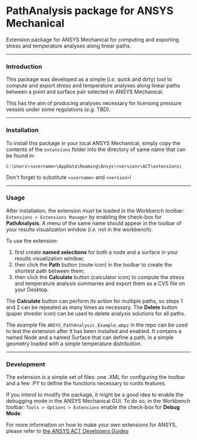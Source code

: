 # **PathAnalysis** package for ANSYS Mechanical
Extension package for ANSYS Mechanical for computing and exporting stress and temperature analyses along linear paths.

***
### Introduction
This package was developed as a simple (_i.e._ quick and dirty) tool to compute and export stress and temperature analyses along linear paths between a point and surface pair selected in ANSYS Mechanical.

This has the aim of producing analyses necessary for licensing pressure vessels under some regulations (_e.g._ TBD).

***
### Installation
To install this package in your local ANSYS Mechanical, simply copy the contents of the `extensions` folder into the directory of same name that can be found in:
```
C:\Users\<username>\AppData\Roaming\Ansys\<version>\ACT\extensions\
```
Don't forget to substitute `<username>` and `<version>`!

***
### Usage
After installation, the extension must be loaded in the Workbench toolbar:
`Extensions > Extensions Manager`
by enabling the check-box for **PathAnalysis**. A menu of the same name should appear in the toolbar of your results visualization window (_i.e._ not in the workbench).

To use the extension:
1. first create **named selections** for both a node and a surface in your results visualization window;
2. then click the **Path** button (route icon) in the toolbar to create the shortest path between them;
3. then click the **Calculate** button (calculator icon) to compute the stress and temperature analysis summaries and export them as a CVS file on your Desktop.

The **Calculate** button can perform its action for multiple paths,  so steps 1 and 2 can be repeated as many times as necessary.
The **Delete** button (paper shreder icon) can be used to delete analysis solutions for all paths.

The example file `ANSYS_PathAnalysis_Example.wbpz` in the repo can be used to test the extension after it has been installed and enabled.
It contains a named Node and a named Surface that can define a path, in a simple geometry loaded with a simple temperature distribution.

***
### Development
The extension is a simple set of files: one .XML for configuring the toolbar and a few .PY to define the functions necessary to runits features.

If you intend to modify the package, it might be a good idea to enable the debugging mode in the ANSYS Mechanical GUI. To do so, in the Workbench toolbar:
`Tools > Options > Extensions`
enable the check-box for **Debug Mode**.

For more information on how to make your own extensions for ANSYS, please refer to [the ANSYS ACT Developers Guides](https://catalog.ansys.com/Developers.cshtml)
